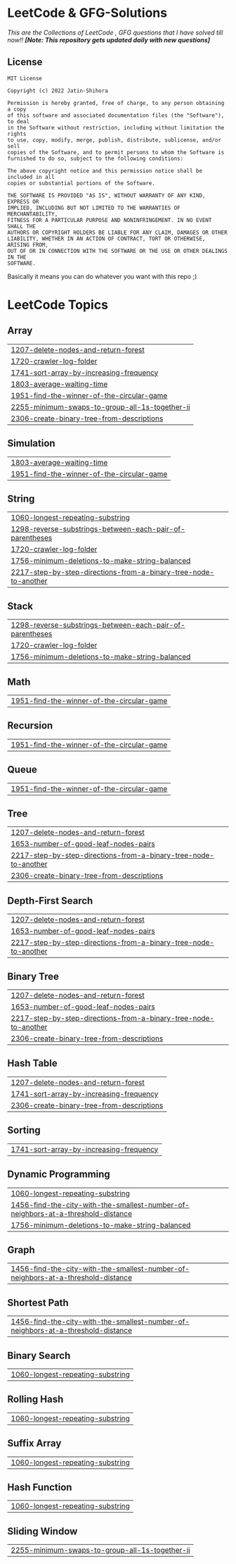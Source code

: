 # LeetCode & GFG-Solutions
*This are the Collections of LeetCode , GFG questions that I have solved till now!! **[Note: This repository gets updated daily with new questions]*** 

<!-- LICENSE -->
## License

```
MIT License

Copyright (c) 2022 Jatin-Shihora

Permission is hereby granted, free of charge, to any person obtaining a copy
of this software and associated documentation files (the "Software"), to deal
in the Software without restriction, including without limitation the rights
to use, copy, modify, merge, publish, distribute, sublicense, and/or sell
copies of the Software, and to permit persons to whom the Software is
furnished to do so, subject to the following conditions:

The above copyright notice and this permission notice shall be included in all
copies or substantial portions of the Software.

THE SOFTWARE IS PROVIDED "AS IS", WITHOUT WARRANTY OF ANY KIND, EXPRESS OR
IMPLIED, INCLUDING BUT NOT LIMITED TO THE WARRANTIES OF MERCHANTABILITY,
FITNESS FOR A PARTICULAR PURPOSE AND NONINFRINGEMENT. IN NO EVENT SHALL THE
AUTHORS OR COPYRIGHT HOLDERS BE LIABLE FOR ANY CLAIM, DAMAGES OR OTHER
LIABILITY, WHETHER IN AN ACTION OF CONTRACT, TORT OR OTHERWISE, ARISING FROM,
OUT OF OR IN CONNECTION WITH THE SOFTWARE OR THE USE OR OTHER DEALINGS IN THE
SOFTWARE.

```
Basically it means you can do whatever you want with this repo ;)

<!---LeetCode Topics Start-->
# LeetCode Topics
## Array
|  |
| ------- |
| [1207-delete-nodes-and-return-forest](https://github.com/Jatin-Shihora/LeetCode-Solutions/tree/master/1207-delete-nodes-and-return-forest) |
| [1720-crawler-log-folder](https://github.com/Jatin-Shihora/LeetCode-Solutions/tree/master/1720-crawler-log-folder) |
| [1741-sort-array-by-increasing-frequency](https://github.com/Jatin-Shihora/LeetCode-Solutions/tree/master/1741-sort-array-by-increasing-frequency) |
| [1803-average-waiting-time](https://github.com/Jatin-Shihora/LeetCode-Solutions/tree/master/1803-average-waiting-time) |
| [1951-find-the-winner-of-the-circular-game](https://github.com/Jatin-Shihora/LeetCode-Solutions/tree/master/1951-find-the-winner-of-the-circular-game) |
| [2255-minimum-swaps-to-group-all-1s-together-ii](https://github.com/Jatin-Shihora/LeetCode-Solutions/tree/master/2255-minimum-swaps-to-group-all-1s-together-ii) |
| [2306-create-binary-tree-from-descriptions](https://github.com/Jatin-Shihora/LeetCode-Solutions/tree/master/2306-create-binary-tree-from-descriptions) |
## Simulation
|  |
| ------- |
| [1803-average-waiting-time](https://github.com/Jatin-Shihora/LeetCode-Solutions/tree/master/1803-average-waiting-time) |
| [1951-find-the-winner-of-the-circular-game](https://github.com/Jatin-Shihora/LeetCode-Solutions/tree/master/1951-find-the-winner-of-the-circular-game) |
## String
|  |
| ------- |
| [1060-longest-repeating-substring](https://github.com/Jatin-Shihora/LeetCode-Solutions/tree/master/1060-longest-repeating-substring) |
| [1298-reverse-substrings-between-each-pair-of-parentheses](https://github.com/Jatin-Shihora/LeetCode-Solutions/tree/master/1298-reverse-substrings-between-each-pair-of-parentheses) |
| [1720-crawler-log-folder](https://github.com/Jatin-Shihora/LeetCode-Solutions/tree/master/1720-crawler-log-folder) |
| [1756-minimum-deletions-to-make-string-balanced](https://github.com/Jatin-Shihora/LeetCode-Solutions/tree/master/1756-minimum-deletions-to-make-string-balanced) |
| [2217-step-by-step-directions-from-a-binary-tree-node-to-another](https://github.com/Jatin-Shihora/LeetCode-Solutions/tree/master/2217-step-by-step-directions-from-a-binary-tree-node-to-another) |
## Stack
|  |
| ------- |
| [1298-reverse-substrings-between-each-pair-of-parentheses](https://github.com/Jatin-Shihora/LeetCode-Solutions/tree/master/1298-reverse-substrings-between-each-pair-of-parentheses) |
| [1720-crawler-log-folder](https://github.com/Jatin-Shihora/LeetCode-Solutions/tree/master/1720-crawler-log-folder) |
| [1756-minimum-deletions-to-make-string-balanced](https://github.com/Jatin-Shihora/LeetCode-Solutions/tree/master/1756-minimum-deletions-to-make-string-balanced) |
## Math
|  |
| ------- |
| [1951-find-the-winner-of-the-circular-game](https://github.com/Jatin-Shihora/LeetCode-Solutions/tree/master/1951-find-the-winner-of-the-circular-game) |
## Recursion
|  |
| ------- |
| [1951-find-the-winner-of-the-circular-game](https://github.com/Jatin-Shihora/LeetCode-Solutions/tree/master/1951-find-the-winner-of-the-circular-game) |
## Queue
|  |
| ------- |
| [1951-find-the-winner-of-the-circular-game](https://github.com/Jatin-Shihora/LeetCode-Solutions/tree/master/1951-find-the-winner-of-the-circular-game) |
## Tree
|  |
| ------- |
| [1207-delete-nodes-and-return-forest](https://github.com/Jatin-Shihora/LeetCode-Solutions/tree/master/1207-delete-nodes-and-return-forest) |
| [1653-number-of-good-leaf-nodes-pairs](https://github.com/Jatin-Shihora/LeetCode-Solutions/tree/master/1653-number-of-good-leaf-nodes-pairs) |
| [2217-step-by-step-directions-from-a-binary-tree-node-to-another](https://github.com/Jatin-Shihora/LeetCode-Solutions/tree/master/2217-step-by-step-directions-from-a-binary-tree-node-to-another) |
| [2306-create-binary-tree-from-descriptions](https://github.com/Jatin-Shihora/LeetCode-Solutions/tree/master/2306-create-binary-tree-from-descriptions) |
## Depth-First Search
|  |
| ------- |
| [1207-delete-nodes-and-return-forest](https://github.com/Jatin-Shihora/LeetCode-Solutions/tree/master/1207-delete-nodes-and-return-forest) |
| [1653-number-of-good-leaf-nodes-pairs](https://github.com/Jatin-Shihora/LeetCode-Solutions/tree/master/1653-number-of-good-leaf-nodes-pairs) |
| [2217-step-by-step-directions-from-a-binary-tree-node-to-another](https://github.com/Jatin-Shihora/LeetCode-Solutions/tree/master/2217-step-by-step-directions-from-a-binary-tree-node-to-another) |
## Binary Tree
|  |
| ------- |
| [1207-delete-nodes-and-return-forest](https://github.com/Jatin-Shihora/LeetCode-Solutions/tree/master/1207-delete-nodes-and-return-forest) |
| [1653-number-of-good-leaf-nodes-pairs](https://github.com/Jatin-Shihora/LeetCode-Solutions/tree/master/1653-number-of-good-leaf-nodes-pairs) |
| [2217-step-by-step-directions-from-a-binary-tree-node-to-another](https://github.com/Jatin-Shihora/LeetCode-Solutions/tree/master/2217-step-by-step-directions-from-a-binary-tree-node-to-another) |
| [2306-create-binary-tree-from-descriptions](https://github.com/Jatin-Shihora/LeetCode-Solutions/tree/master/2306-create-binary-tree-from-descriptions) |
## Hash Table
|  |
| ------- |
| [1207-delete-nodes-and-return-forest](https://github.com/Jatin-Shihora/LeetCode-Solutions/tree/master/1207-delete-nodes-and-return-forest) |
| [1741-sort-array-by-increasing-frequency](https://github.com/Jatin-Shihora/LeetCode-Solutions/tree/master/1741-sort-array-by-increasing-frequency) |
| [2306-create-binary-tree-from-descriptions](https://github.com/Jatin-Shihora/LeetCode-Solutions/tree/master/2306-create-binary-tree-from-descriptions) |
## Sorting
|  |
| ------- |
| [1741-sort-array-by-increasing-frequency](https://github.com/Jatin-Shihora/LeetCode-Solutions/tree/master/1741-sort-array-by-increasing-frequency) |
## Dynamic Programming
|  |
| ------- |
| [1060-longest-repeating-substring](https://github.com/Jatin-Shihora/LeetCode-Solutions/tree/master/1060-longest-repeating-substring) |
| [1456-find-the-city-with-the-smallest-number-of-neighbors-at-a-threshold-distance](https://github.com/Jatin-Shihora/LeetCode-Solutions/tree/master/1456-find-the-city-with-the-smallest-number-of-neighbors-at-a-threshold-distance) |
| [1756-minimum-deletions-to-make-string-balanced](https://github.com/Jatin-Shihora/LeetCode-Solutions/tree/master/1756-minimum-deletions-to-make-string-balanced) |
## Graph
|  |
| ------- |
| [1456-find-the-city-with-the-smallest-number-of-neighbors-at-a-threshold-distance](https://github.com/Jatin-Shihora/LeetCode-Solutions/tree/master/1456-find-the-city-with-the-smallest-number-of-neighbors-at-a-threshold-distance) |
## Shortest Path
|  |
| ------- |
| [1456-find-the-city-with-the-smallest-number-of-neighbors-at-a-threshold-distance](https://github.com/Jatin-Shihora/LeetCode-Solutions/tree/master/1456-find-the-city-with-the-smallest-number-of-neighbors-at-a-threshold-distance) |
## Binary Search
|  |
| ------- |
| [1060-longest-repeating-substring](https://github.com/Jatin-Shihora/LeetCode-Solutions/tree/master/1060-longest-repeating-substring) |
## Rolling Hash
|  |
| ------- |
| [1060-longest-repeating-substring](https://github.com/Jatin-Shihora/LeetCode-Solutions/tree/master/1060-longest-repeating-substring) |
## Suffix Array
|  |
| ------- |
| [1060-longest-repeating-substring](https://github.com/Jatin-Shihora/LeetCode-Solutions/tree/master/1060-longest-repeating-substring) |
## Hash Function
|  |
| ------- |
| [1060-longest-repeating-substring](https://github.com/Jatin-Shihora/LeetCode-Solutions/tree/master/1060-longest-repeating-substring) |
## Sliding Window
|  |
| ------- |
| [2255-minimum-swaps-to-group-all-1s-together-ii](https://github.com/Jatin-Shihora/LeetCode-Solutions/tree/master/2255-minimum-swaps-to-group-all-1s-together-ii) |
<!---LeetCode Topics End-->